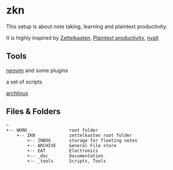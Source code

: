 # zkn

This setup is about note taking, learning and plaintext productivity.

It is highly inspired by [Zettelkasten](https://niklas-luhmann-archiv.de/nachlass/zettelkasten), [Plaintext productivity](https://plaintext-productivity.net/), [nvalt](https://github.com/ttscoff/nv)

## Tools
[neovim](https://github.com/neovim/neovim) and some plugins

a set of scripts

[archlinux](https://github.com/archlinux)

## Files & Folders

```
~
+-- WORK                root folder
    +-- ZKN             zettelkasten root folder
        +-- INBOX       storage for fleeting notes
        +-- ARCHIVE     General File store
        +-- EAT         Electronics
        +-- _doc        Documentation
        +-- _tools      Scripts, Tools
```

